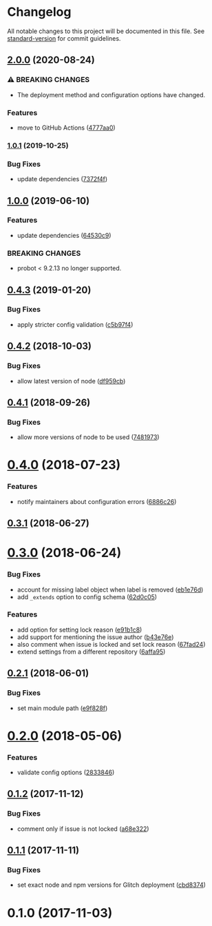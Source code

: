 # Changelog

All notable changes to this project will be documented in this file. See [standard-version](https://github.com/conventional-changelog/standard-version) for commit guidelines.

## [2.0.0](https://github.com/dessant/support-requests/compare/v1.0.1...v2.0.0) (2020-08-24)


### ⚠ BREAKING CHANGES

* The deployment method and configuration options have changed.

### Features

* move to GitHub Actions ([4777aa0](https://github.com/dessant/support-requests/commit/4777aa0377f867dbeb97eccd63414255a1fc739a))

### [1.0.1](https://github.com/dessant/support-requests/compare/v1.0.0...v1.0.1) (2019-10-25)


### Bug Fixes

* update dependencies ([7372f4f](https://github.com/dessant/support-requests/commit/7372f4f530e0c33f1d20a91ec3ee54adf137ea35))

## [1.0.0](https://github.com/dessant/support-requests/compare/v0.4.3...v1.0.0) (2019-06-10)


### Features

* update dependencies ([64530c9](https://github.com/dessant/support-requests/commit/64530c9))


### BREAKING CHANGES

* probot < 9.2.13 no longer supported.



<a name="0.4.3"></a>
## [0.4.3](https://github.com/dessant/support-requests/compare/v0.4.2...v0.4.3) (2019-01-20)


### Bug Fixes

* apply stricter config validation ([c5b97f4](https://github.com/dessant/support-requests/commit/c5b97f4))



<a name="0.4.2"></a>
## [0.4.2](https://github.com/dessant/support-requests/compare/v0.4.1...v0.4.2) (2018-10-03)


### Bug Fixes

* allow latest version of node ([df959cb](https://github.com/dessant/support-requests/commit/df959cb))



<a name="0.4.1"></a>
## [0.4.1](https://github.com/dessant/support-requests/compare/v0.4.0...v0.4.1) (2018-09-26)


### Bug Fixes

* allow more versions of node to be used ([7481973](https://github.com/dessant/support-requests/commit/7481973))



<a name="0.4.0"></a>
# [0.4.0](https://github.com/dessant/support-requests/compare/v0.3.1...v0.4.0) (2018-07-23)


### Features

* notify maintainers about configuration errors ([6886c26](https://github.com/dessant/support-requests/commit/6886c26))



<a name="0.3.1"></a>
## [0.3.1](https://github.com/dessant/support-requests/compare/v0.3.0...v0.3.1) (2018-06-27)



<a name="0.3.0"></a>
# [0.3.0](https://github.com/dessant/support-requests/compare/v0.2.1...v0.3.0) (2018-06-24)


### Bug Fixes

* account for missing label object when label is removed ([eb1e76d](https://github.com/dessant/support-requests/commit/eb1e76d))
* add `_extends` option to config schema ([62d0c05](https://github.com/dessant/support-requests/commit/62d0c05))


### Features

* add option for setting lock reason ([e91b1c8](https://github.com/dessant/support-requests/commit/e91b1c8))
* add support for mentioning the issue author ([b43e76e](https://github.com/dessant/support-requests/commit/b43e76e))
* also comment when issue is locked and set lock reason ([67fad24](https://github.com/dessant/support-requests/commit/67fad24))
* extend settings from a different repository ([6affa95](https://github.com/dessant/support-requests/commit/6affa95))



<a name="0.2.1"></a>
## [0.2.1](https://github.com/dessant/support-requests/compare/v0.2.0...v0.2.1) (2018-06-01)


### Bug Fixes

* set main module path ([e9f828f](https://github.com/dessant/support-requests/commit/e9f828f))



<a name="0.2.0"></a>
# [0.2.0](https://github.com/dessant/support-requests/compare/v0.1.2...v0.2.0) (2018-05-06)


### Features

* validate config options ([2833846](https://github.com/dessant/support-requests/commit/2833846))



<a name="0.1.2"></a>
## [0.1.2](https://github.com/dessant/support-requests/compare/v0.1.1...v0.1.2) (2017-11-12)


### Bug Fixes

* comment only if issue is not locked ([a68e322](https://github.com/dessant/support-requests/commit/a68e322))



<a name="0.1.1"></a>
## [0.1.1](https://github.com/dessant/support-requests/compare/v0.1.0...v0.1.1) (2017-11-11)


### Bug Fixes

* set exact node and npm versions for Glitch deployment ([cbd8374](https://github.com/dessant/support-requests/commit/cbd8374))



<a name="0.1.0"></a>
# 0.1.0 (2017-11-03)
